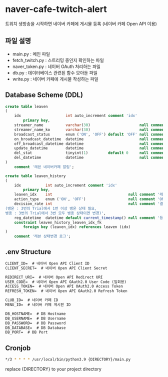 # naver-cafe-twitch-alert
트위치 생방송을 시작하면 네이버 카페에 게시물 등록 (네이버 카페 Open API 이용)

## 파일 설명
- main.py : 메인 파일
- fetch_twitch.py : 스트리밍 중인지 확인하는 파일
- naver_token.py : 네이버 OAuth 처리하는 파일
- db.py : 데이터베이스 관련된 함수 모아둔 파일
- write.py : 네이버 카페에 게시물 작성하는 파일

## Database Scheme (DDL)
```sql
create table leaven
(
    idx                    int auto_increment comment 'idx'
        primary key,
    streamer_name          varchar(30)                      null comment '스트리머 닉네임 (name)',
    streamer_name_ko       varchar(30)                      null comment '스트리머 닉네임 (한글)',
    broadcast_status       enum ('ON', 'OFF') default 'OFF' null comment '뱅종 OFF, 뱅온 ON',
    on_broadcast_datetime  datetime                         null comment '방송 시작 일시',
    off_broadcast_datetime datetime                         null comment '방송 종료 일시',
    update_datetime        datetime                         null comment '수정 일시',
    del_stat               tinyint(1)         default 0     null comment '삭제 여부',
    del_datetime           datetime                         null comment '삭제일시'
)
    comment '레븐 네이버카페 알림';

```

```sql
create table leaven_history
(
    idx           int auto_increment comment 'idx'
        primary key,
    leaven_idx    int                                  null comment '레븐 멤버 idx',
    action_type   enum ('ON', 'OFF')                   null comment 'ON/OFF 여부',
    decision_rate int                                  null comment '결정 비율
(뱅온 : 3번의 Trial에서 1번 이상 뱅온 상태 필요, 
뱅종 : 3번의 Trial에서 3번 모두 뱅종 상태이면 변경)',
    reg_datetime  datetime default current_timestamp() null comment '등록일시',
    constraint leaven_history_leaven_idx_fk
        foreign key (leaven_idx) references leaven (idx)
)
    comment '레븐 상태변경 로그';
```

## .env Structure
```txt
CLIENT_ID=  # 네이버 Open API Client ID
CLIENT_SECRET=  # 네이버 Open API Client Secret

REDIRECT_URI=  # 네이버 Open API Redirect URI
USER_CODE=  # 네이버 Open API OAuth2.0 User Code (일회용)
ACCESS_TOKEN=  # 네이버 Open API OAuth2.0 Access Token
REFRESH_TOKEN=  # 네이버 Open API OAuth2.0 Refresh Token

CLUB_ID=  # 네이버 카페 ID
MENU_ID=  # 네이버 카페 게시판 ID

DB_HOSTNAME=  # DB Hostname
DB_USERNAME=  # DB Username
DB_PASSWORD=  # DB Password
DB_DATABASE=  # DB Database
DB_PORT=  # DB Port
```

## Cronjob
```sh
*/3 * * * * /usr/local/bin/python3.9 {DIRECTORY}/main.py
```
replace {DIRECTORY} to your project directory
